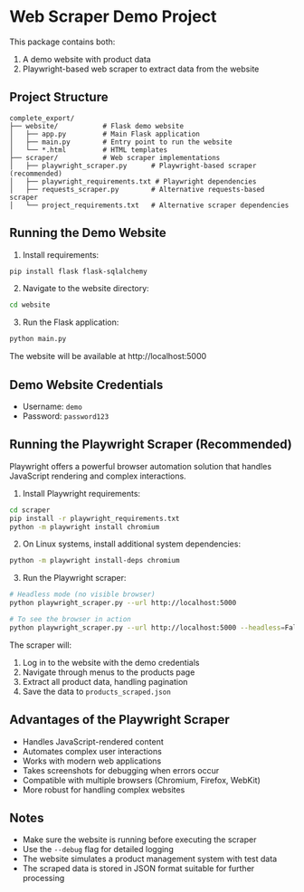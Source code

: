 # Web Scraper Demo Project

This package contains both:
1. A demo website with product data
2. Playwright-based web scraper to extract data from the website

## Project Structure

```
complete_export/
├── website/           # Flask demo website
│   ├── app.py         # Main Flask application
│   ├── main.py        # Entry point to run the website
│   └── *.html         # HTML templates
├── scraper/           # Web scraper implementations
│   ├── playwright_scraper.py      # Playwright-based scraper (recommended)
│   ├── playwright_requirements.txt # Playwright dependencies
│   ├── requests_scraper.py        # Alternative requests-based scraper
│   └── project_requirements.txt   # Alternative scraper dependencies
```

## Running the Demo Website

1. Install requirements:
```bash
pip install flask flask-sqlalchemy
```

2. Navigate to the website directory:
```bash
cd website
```

3. Run the Flask application:
```bash
python main.py
```

The website will be available at http://localhost:5000

## Demo Website Credentials
- Username: `demo`
- Password: `password123`

## Running the Playwright Scraper (Recommended)

Playwright offers a powerful browser automation solution that handles JavaScript rendering and complex interactions.

1. Install Playwright requirements:
```bash
cd scraper
pip install -r playwright_requirements.txt
python -m playwright install chromium
```

2. On Linux systems, install additional system dependencies:
```bash
python -m playwright install-deps chromium
```

3. Run the Playwright scraper:
```bash
# Headless mode (no visible browser)
python playwright_scraper.py --url http://localhost:5000

# To see the browser in action
python playwright_scraper.py --url http://localhost:5000 --headless=False
```

The scraper will:
1. Log in to the website with the demo credentials
2. Navigate through menus to the products page
3. Extract all product data, handling pagination
4. Save the data to `products_scraped.json`

## Advantages of the Playwright Scraper

- Handles JavaScript-rendered content
- Automates complex user interactions
- Works with modern web applications
- Takes screenshots for debugging when errors occur
- Compatible with multiple browsers (Chromium, Firefox, WebKit)
- More robust for handling complex websites

## Notes

- Make sure the website is running before executing the scraper
- Use the `--debug` flag for detailed logging
- The website simulates a product management system with test data
- The scraped data is stored in JSON format suitable for further processing